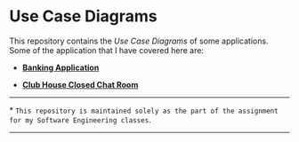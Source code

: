 # **Use Case Diagrams**

This repository contains the _Use Case Diagrams_ of some applications.
Some of the application that I have covered here are:

- [**Banking Application**](./BankingApplication/)

- [**Club House Closed Chat Room**](./ClubhouseClosedChatRoom/)

---

\* `This repository is maintained solely as the part of the assignment for my Software Engineering classes`.

---
